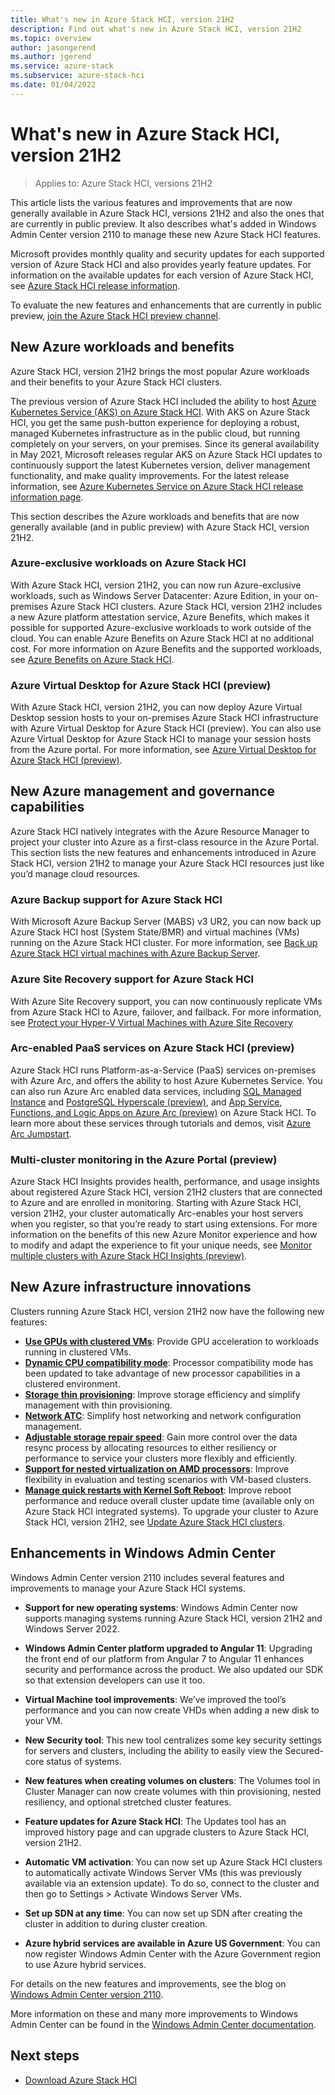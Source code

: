 ```yaml
---
title: What's new in Azure Stack HCI, version 21H2
description: Find out what's new in Azure Stack HCI, version 21H2
ms.topic: overview
author: jasongerend
ms.author: jgerend
ms.service: azure-stack
ms.subservice: azure-stack-hci
ms.date: 01/04/2022
---
```


# What's new in Azure Stack HCI, version 21H2

> Applies to: Azure Stack HCI, versions 21H2

This article lists the various features and improvements that are now generally available in Azure Stack HCI, versions 21H2 and also the ones that are currently in public preview. It also describes what's added in Windows Admin Center version 2110 to manage these new Azure Stack HCI features.

Microsoft provides monthly quality and security updates for each supported version of Azure Stack HCI and also provides yearly feature updates. For information on the available updates for each version of Azure Stack HCI, see [Azure Stack HCI release information](release-information.md).

To evaluate the new features and enhancements that are currently in public preview, [join the Azure Stack HCI preview channel](manage/preview-channel.md).

## New Azure workloads and benefits
Azure Stack HCI, version 21H2 brings the most popular Azure workloads and their benefits to your Azure Stack HCI clusters.

The previous version of Azure Stack HCI included the ability to host [Azure Kubernetes Service (AKS) on Azure Stack HCI](../aks-hci/overview.md). With AKS on Azure Stack HCI, you get the same push-button experience for deploying a robust, managed Kubernetes infrastructure as in the public cloud, but running completely on your servers, on your premises. Since its general availability in May 2021, Microsoft releases regular AKS on Azure Stack HCI updates to continuously support the latest Kubernetes version, deliver management functionality, and make quality improvements. For the latest release information, see [Azure Kubernetes Service on Azure Stack HCI release information page](https://github.com/azure/aks-hci/releases).

This section describes the Azure workloads and benefits that are now generally available (and in public preview) with Azure Stack HCI, version 21H2.

### Azure-exclusive workloads on Azure Stack HCI

With Azure Stack HCI, version 21H2, you can now run Azure-exclusive workloads, such as Windows Server Datacenter: Azure Edition, in your on-premises Azure Stack HCI clusters. Azure Stack HCI, version 21H2 includes a new Azure platform attestation service, Azure Benefits, which makes it possible for supported Azure-exclusive workloads to work outside of the cloud. You can enable Azure Benefits on Azure Stack HCI at no additional cost. For more information on Azure Benefits and the supported workloads, see [Azure Benefits on Azure Stack HCI](manage/azure-benefits.md).

### Azure Virtual Desktop for Azure Stack HCI (preview)

With Azure Stack HCI, version 21H2, you can now deploy Azure Virtual Desktop session hosts to your on-premises Azure Stack HCI infrastructure with Azure Virtual Desktop for Azure Stack HCI (preview). You can also use Azure Virtual Desktop for Azure Stack HCI to manage your session hosts from the Azure portal. For more information, see [Azure Virtual Desktop for Azure Stack HCI (preview)](/azure/virtual-desktop/azure-stack-hci-overview.md).

## New Azure management and governance capabilities

Azure Stack HCI natively integrates with the Azure Resource Manager to project your cluster into Azure as a first-class resource in the Azure Portal. This section lists the new features and enhancements introduced in Azure Stack HCI, version 21H2 to manage your Azure Stack HCI resources just like you’d manage cloud resources.

### Azure Backup support for Azure Stack HCI

With Microsoft Azure Backup Server (MABS) v3 UR2, you can now back up Azure Stack HCI host (System State/BMR) and virtual machines (VMs) running on the Azure Stack HCI cluster. For more information, see [Back up Azure Stack HCI virtual machines with Azure Backup Server](azure/backup/back-up-azure-stack-hyperconverged-infrastructure-virtual-machines.md).

### Azure Site Recovery support for Azure Stack HCI

With Azure Site Recovery support, you can now continuously replicate VMs from Azure Stack HCI to Azure, failover, and failback. For more information, see [Protect your Hyper-V Virtual Machines with Azure Site Recovery](manage/azure-site-recovery.md)

### Arc-enabled PaaS services on Azure Stack HCI (preview)

Azure Stack HCI runs Platform-as-a-Service (PaaS) services on-premises with Azure Arc, and offers the ability to host Azure Kubernetes Service. You can also run Azure Arc enabled data services, including [SQL Managed Instance](azure/azure-arc/data/managed-instance-overview.md) and [PostgreSQL Hyperscale (preview)](azure/azure-arc/data/what-is-azure-arc-enabled-postgres-hyperscale.md), and [App Service, Functions, and Logic Apps on Azure Arc (preview)](azure/app-service/overview-arc-integration.md) on Azure Stack HCI. To learn more about these services through tutorials and demos, visit [Azure Arc Jumpstart](https://azurearcjumpstart.io/).

### Multi-cluster monitoring in the Azure Portal (preview)

Azure Stack HCI Insights provides health, performance, and usage insights about registered Azure Stack HCI, version 21H2 clusters that are connected to Azure and are enrolled in monitoring. Starting with Azure Stack HCI, version 21H2, your cluster automatically Arc-enables your host servers when you register, so that you’re ready to start using extensions. For more information on the benefits of this new Azure Monitor experience and how to modify and adapt the experience to fit your unique needs, see [Monitor multiple clusters with Azure Stack HCI Insights (preview)](manage/azure-stack-hci-insights.md).

## New Azure infrastructure innovations

Clusters running Azure Stack HCI, version 21H2 now have the following new features:

- **[Use GPUs with clustered VMs](manage/use-gpu-with-clustered-vm.md)**: Provide GPU acceleration to workloads running in clustered VMs.
- **[Dynamic CPU compatibility mode](manage/processor-compatibility-mode.md)**: Processor compatibility mode has been updated to take advantage of new processor capabilities in a clustered environment.
- **[Storage thin provisioning](manage/thin-provisioning.md)**: Improve storage efficiency and simplify management with thin provisioning.
- **[Network ATC](deploy/network-atc.md)**: Simplify host networking and network configuration management.
- **[Adjustable storage repair speed](manage/storage-repair-speed.md)**: Gain more control over the data resync process by allocating resources to either resiliency or performance to service your clusters more flexibly and efficiently.
- **[Support for nested virtualization on AMD processors](concepts/nested-virtualization.md#nested-virtualization-processor-support)**: Improve flexibility in evaluation and testing scenarios with VM-based clusters.
- **[Manage quick restarts with Kernel Soft Reboot](manage/kernel-soft-reboot.md)**: Improve reboot performance and reduce overall cluster update time (available only on Azure Stack HCI integrated systems).
To upgrade your cluster to Azure Stack HCI, version 21H2, see [Update Azure Stack HCI clusters](manage/update-cluster.md).

## Enhancements in Windows Admin Center

Windows Admin Center version 2110 includes several features and improvements to manage your Azure Stack HCI systems.

- **Support for new operating systems**: Windows Admin Center now supports managing systems running Azure Stack HCI, version 21H2 and Windows Server 2022.

- **Windows Admin Center platform upgraded to Angular 11**: Upgrading the front end of our platform from Angular 7 to Angular 11 enhances security and performance across the product. We also updated our SDK so that extension developers can use it too.

- **Virtual Machine tool improvements**: We’ve improved the tool’s performance and you can now create VHDs when adding a new disk to your VM.

- **New Security tool**: This new tool centralizes some key security settings for servers and clusters, including the ability to easily view the Secured-core status of systems.

- **New features when creating volumes on clusters**: The Volumes tool in Cluster Manager can now create volumes with thin provisioning, nested resiliency, and optional stretched cluster features.

- **Feature updates for Azure Stack HCI**: The Updates tool has an improved history page and can upgrade clusters to Azure Stack HCI, version 21H2.

- **Automatic VM activation**: You can now set up Azure Stack HCI clusters to automatically activate Windows Server VMs (this was previously available via an extension update). To do so, connect to the cluster and then go to Settings > Activate Windows Server VMs.

- **Set up SDN at any time**: You can now set up SDN after creating the cluster in addition to during cluster creation.

- **Azure hybrid services are available in Azure US Government**: You can now register Windows Admin Center with the Azure Government region to use Azure hybrid services.

For details on the new features and improvements, see the blog on [Windows Admin Center version 2110](https://techcommunity.microsoft.com/t5/windows-admin-center-blog/windows-admin-center-version-2110-is-now-generally-available/ba-p/2911579). 

More information on these and many more improvements to Windows Admin Center can be found in the [Windows Admin Center documentation](/windows-server/manage/windows-admin-center/understand/what-is).

## Next steps

- [Download Azure Stack HCI](https://azure.microsoft.com/products/azure-stack/hci/hci-download/)
